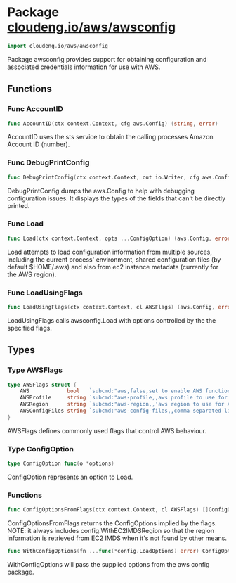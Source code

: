 # Package [cloudeng.io/aws/awsconfig](https://pkg.go.dev/cloudeng.io/aws/awsconfig?tab=doc)

```go
import cloudeng.io/aws/awsconfig
```

Package awsconfig provides support for obtaining configuration and
associated credentials information for use with AWS.

## Functions
### Func AccountID
```go
func AccountID(ctx context.Context, cfg aws.Config) (string, error)
```
AccountID uses the sts service to obtain the calling processes Amazon
Account ID (number).

### Func DebugPrintConfig
```go
func DebugPrintConfig(ctx context.Context, out io.Writer, cfg aws.Config) error
```
DebugPrintConfig dumps the aws.Config to help with debugging configuration
issues. It displays the types of the fields that can't be directly printed.

### Func Load
```go
func Load(ctx context.Context, opts ...ConfigOption) (aws.Config, error)
```
Load attempts to load configuration information from multiple sources,
including the current process' environment, shared configuration files (by
default $HOME/.aws) and also from ec2 instance metadata (currently for the
AWS region).

### Func LoadUsingFlags
```go
func LoadUsingFlags(ctx context.Context, cl AWSFlags) (aws.Config, error)
```
LoadUsingFlags calls awsconfig.Load with options controlled by the the
specified flags.



## Types
### Type AWSFlags
```go
type AWSFlags struct {
	AWS            bool   `subcmd:"aws,false,set to enable AWS functionality" yaml:"aws"`
	AWSProfile     string `subcmd:"aws-profile,,aws profile to use for config/authentication" yaml:"aws_profile"`
	AWSRegion      string `subcmd:"aws-region,,'aws region to use for API calls, overrides the region set in the profile'" yaml:"aws_region"`
	AWSConfigFiles string `subcmd:"aws-config-files,,comma separated list of config files to use in place of those commonly found in $HOME/.aws" yaml:"aws_config_files,flow"`
}
```
AWSFlags defines commonly used flags that control AWS behaviour.


### Type ConfigOption
```go
type ConfigOption func(o *options)
```
ConfigOption represents an option to Load.

### Functions

```go
func ConfigOptionsFromFlags(ctx context.Context, cl AWSFlags) []ConfigOption
```
ConfigOptionsFromFlags returns the ConfigOptions implied by the flags. NOTE:
it always includes config.WithEC2IMDSRegion so that the region information
is retrieved from EC2 IMDS when it's not found by other means.


```go
func WithConfigOptions(fn ...func(*config.LoadOptions) error) ConfigOption
```
WithConfigOptions will pass the supplied options from the aws config
package.







